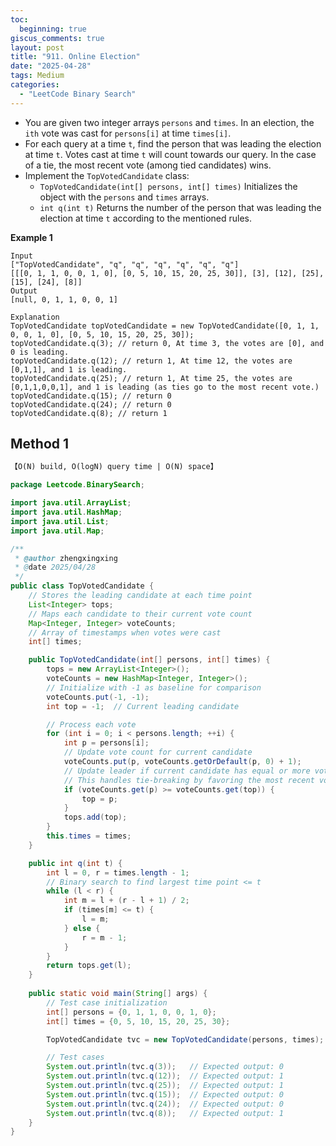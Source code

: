 ```yaml
---
toc:
  beginning: true
giscus_comments: true
layout: post
title: "911. Online Election"
date: "2025-04-28"
tags: Medium
categories:
  - "LeetCode Binary Search"
---
```



- You are given two integer arrays `persons` and `times`. In an election, the `ith` vote was cast for `persons[i]` at time `times[i]`.
- For each query at a time `t`, find the person that was leading the election at time `t`. Votes cast at time `t` will count towards our query. In the case of a tie, the most recent vote (among tied candidates) wins.
- Implement the `TopVotedCandidate` class:
  - `TopVotedCandidate(int[] persons, int[] times)` Initializes the object with the `persons` and `times` arrays.
  - `int q(int t)` Returns the number of the person that was leading the election at time `t` according to the mentioned rules.


**Example 1**

```
Input
["TopVotedCandidate", "q", "q", "q", "q", "q", "q"]
[[[0, 1, 1, 0, 0, 1, 0], [0, 5, 10, 15, 20, 25, 30]], [3], [12], [25], [15], [24], [8]]
Output
[null, 0, 1, 1, 0, 0, 1]

Explanation
TopVotedCandidate topVotedCandidate = new TopVotedCandidate([0, 1, 1, 0, 0, 1, 0], [0, 5, 10, 15, 20, 25, 30]);
topVotedCandidate.q(3); // return 0, At time 3, the votes are [0], and 0 is leading.
topVotedCandidate.q(12); // return 1, At time 12, the votes are [0,1,1], and 1 is leading.
topVotedCandidate.q(25); // return 1, At time 25, the votes are [0,1,1,0,0,1], and 1 is leading (as ties go to the most recent vote.)
topVotedCandidate.q(15); // return 0
topVotedCandidate.q(24); // return 0
topVotedCandidate.q(8); // return 1
```

## Method 1

```tex
【O(N) build, O(logN) query time | O(N) space】
```

```java
package Leetcode.BinarySearch;

import java.util.ArrayList;
import java.util.HashMap;
import java.util.List;
import java.util.Map;

/**
 * @author zhengxingxing
 * @date 2025/04/28
 */
public class TopVotedCandidate {
    // Stores the leading candidate at each time point
    List<Integer> tops;
    // Maps each candidate to their current vote count
    Map<Integer, Integer> voteCounts;
    // Array of timestamps when votes were cast
    int[] times;

    public TopVotedCandidate(int[] persons, int[] times) {
        tops = new ArrayList<Integer>();
        voteCounts = new HashMap<Integer, Integer>();
        // Initialize with -1 as baseline for comparison
        voteCounts.put(-1, -1);
        int top = -1;  // Current leading candidate

        // Process each vote
        for (int i = 0; i < persons.length; ++i) {
            int p = persons[i];
            // Update vote count for current candidate
            voteCounts.put(p, voteCounts.getOrDefault(p, 0) + 1);
            // Update leader if current candidate has equal or more votes
            // This handles tie-breaking by favoring the most recent vote
            if (voteCounts.get(p) >= voteCounts.get(top)) {
                top = p;
            }
            tops.add(top);
        }
        this.times = times;
    }

    public int q(int t) {
        int l = 0, r = times.length - 1;
        // Binary search to find largest time point <= t
        while (l < r) {
            int m = l + (r - l + 1) / 2;
            if (times[m] <= t) {
                l = m;
            } else {
                r = m - 1;
            }
        }
        return tops.get(l);
    }
    
    public static void main(String[] args) {
        // Test case initialization
        int[] persons = {0, 1, 1, 0, 0, 1, 0};
        int[] times = {0, 5, 10, 15, 20, 25, 30};

        TopVotedCandidate tvc = new TopVotedCandidate(persons, times);

        // Test cases
        System.out.println(tvc.q(3));   // Expected output: 0
        System.out.println(tvc.q(12));  // Expected output: 1
        System.out.println(tvc.q(25));  // Expected output: 1
        System.out.println(tvc.q(15));  // Expected output: 0
        System.out.println(tvc.q(24));  // Expected output: 0
        System.out.println(tvc.q(8));   // Expected output: 1
    }
}
```





